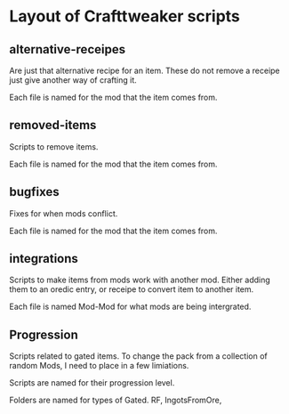 Layout of Crafttweaker scripts 
===============================

alternative-receipes
--------------------

Are just that alternative recipe for an item. These do not remove a receipe just give another way of crafting it.

Each file is named for the mod that the item comes from.


removed-items
-------------

Scripts to remove items. 

Each file is named for the mod that the item comes from.


bugfixes
--------
Fixes for when mods conflict.

Each file is named for the mod that the item comes from.


integrations
------------

Scripts to make items from mods work with another mod. 
Either adding them to an oredic entry, or receipe to convert item to another item.

Each file is named Mod-Mod for what mods are being intergrated.


Progression
-----------

Scripts related to gated items. To change the pack from a collection of random Mods, I need to place in a few limiations. 

Scripts are named for their progression level.

Folders are named for types of Gated. RF, IngotsFromOre,
